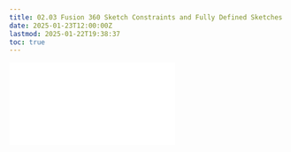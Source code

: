 ```yaml
---
title: 02.03 Fusion 360 Sketch Constraints and Fully Defined Sketches
date: 2025-01-23T12:00:00Z
lastmod: 2025-01-22T19:38:37
toc: true
---
```


![Link to included file content](../../../../3d-modeling/fusion-360/sketch-constraints-fusion-360.md)
